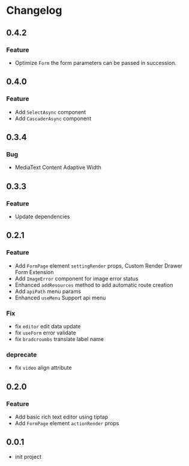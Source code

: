 # Changelog

## 0.4.2
### Feature
- Optimize `Form` the form parameters can be passed in succession.

## 0.4.0
### Feature
- Add `SelectAsync` component
- Add `CascaderAsync` component

## 0.3.4
### Bug
- MediaText Content Adaptive Width

## 0.3.3
### Feature
- Update dependencies

## 0.2.1

### Feature
- Add `FormPage` element `settingRender` props, Custom Render Drawer Form Extension
- Add `ImageError` component for image error status
- Enhanced `addResources` method to add automatic route creation
- Add `apiPath` menu params
- Enhanced `useMenu` Support api menu

### Fix
- fix `editor` edit data update
- fix `useForm` error validate
- fix `bradcroumbs` translate label name

### deprecate
- fix `video` align attribute

## 0.2.0

### Feature
- Add basic rich text editor using tiptap
- Add `FormPage` element `actionRender` props

## 0.0.1
- init project
